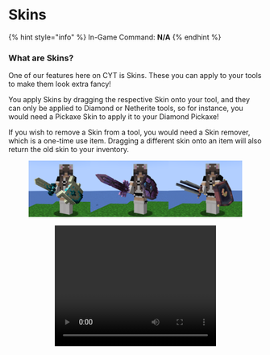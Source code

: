 # Skins



{% hint style="info" %}
In-Game Command: **N/A**
{% endhint %}

### What are Skins?

One of our features here on CYT is Skins. These you can apply to your tools to make them look extra fancy!

You apply Skins by dragging the respective Skin onto your tool, and they can only be applied to Diamond or Netherite tools, so for instance, you would need a Pickaxe Skin to apply it to your Diamond Pickaxe!

If you wish to remove a Skin from a tool, you would need a Skin remover, which is a one-time use item. Dragging a different skin onto an item will also return the old skin to your inventory.

<figure><img src="../../.gitbook/assets/skins.png" alt=""><figcaption></figcaption></figure>

[//]:# (Update image, show off mor of the new Cosmetics? maybe a gif going through a few of them becuse they have animations?)
<p align = "center">
<video width="320" height="240" controls src="../../.gitbook/assets/CYT_SKINS.mp4">
</video>
</p>